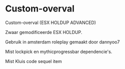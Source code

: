 # Custom-overval
Custom-overval (ESX HOLDUP ADVANCED)

Zwaar gemodificeerde ESX HOLDUP.

Gebruik in amsterdam roleplay gemaakt door dannyoo7

Mist lockpick en mythicprogressbar dependencie's.

Mist Kluis code sequel item
